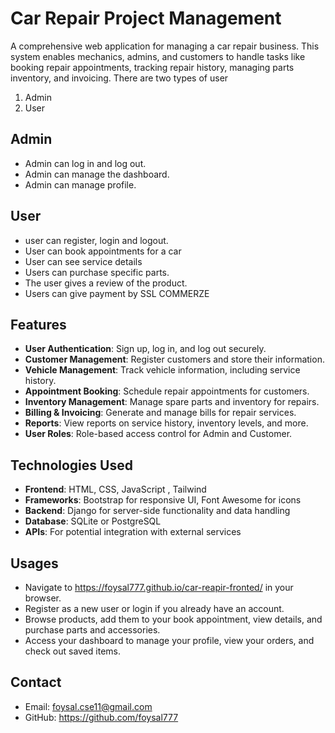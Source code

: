 # Car Repair Project Management

A comprehensive web application for managing a car repair business. This system enables mechanics, admins, and customers to handle tasks like booking repair appointments, tracking repair history, managing parts inventory, and invoicing.
There are two types of user 
1) Admin
2) User

## Admin

- Admin can log in and log out.
- Admin can manage the dashboard.
- Admin can manage profile.


## User
- user can register, login and logout.
- User can book appointments for a car
- User can see service details
- Users can purchase specific parts.
- The user gives a review of the product.
- Users can give payment by SSL COMMERZE

  


## Features

- **User Authentication**: Sign up, log in, and log out securely.
- **Customer Management**: Register customers and store their information.
- **Vehicle Management**: Track vehicle information, including service history.
- **Appointment Booking**: Schedule repair appointments for customers.
- **Inventory Management**: Manage spare parts and inventory for repairs.
- **Billing & Invoicing**: Generate and manage bills for repair services.
- **Reports**: View reports on service history, inventory levels, and more.
- **User Roles**: Role-based access control for Admin and Customer.


## Technologies Used

- **Frontend**: HTML, CSS, JavaScript , Tailwind
- **Frameworks**: Bootstrap for responsive UI, Font Awesome for icons
- **Backend**: Django for server-side functionality and data handling
- **Database**: SQLite or PostgreSQL
- **APIs**: For potential integration with external services

## Usages
- Navigate to https://foysal777.github.io/car-reapir-fronted/ in your browser.
- Register as a new user or login if you already have an account.
- Browse products, add them to your book appointment, view details, and purchase parts and accessories.
- Access your dashboard to manage your profile, view your orders, and check out saved items.

## Contact
- Email: foysal.cse11@gmail.com
- GitHub: https://github.com/foysal777




